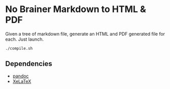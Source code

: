# No Brainer Markdown to HTML & PDF

Given a tree of markdown file, generate an HTML and PDF generated file for each.
Just launch.

~~~
./compile.sh
~~~

## Dependencies

- [pandoc](http://pandoc.org)
- [XeLaTeX](http://xelatex.org)
